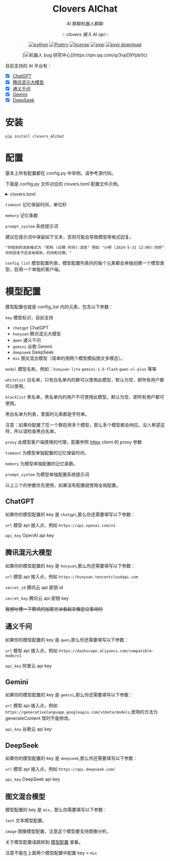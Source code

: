 <div align="center">

# Clovers AIChat

AI 群聊机器人群聊

_✨ clovers 接入 AI api✨_

[![python](https://img.shields.io/badge/python-3.12+-blue.svg)](https://www.python.org/)
[![Poetry](https://img.shields.io/endpoint?url=https://python-poetry.org/badge/v0.json)](https://python-poetry.org/)
[![license](https://img.shields.io/github/license/clovers-project/clovers-AIchat.svg)](./LICENSE)
[![pypi](https://img.shields.io/pypi/v/clovers_aichat.svg)](https://pypi.python.org/pypi/clovers_aichat)
[![pypi download](https://img.shields.io/pypi/dm/clovers_aichat)](https://pypi.python.org/pypi/clovers_aichat)
<br />

[![机器人 bug 研究中心](https://img.shields.io/badge/QQ%E7%BE%A4-744751179-maroon?)](https://qm.qq.com/q/3vpD9Ypb0c)

</div>

目前支持的 AI 平台有：

- [x] [ChatGPT](https://openai.com/)
- [x] [腾讯混元大模型](https://hunyuan.tencent.com/)
- [x] [通义千问](https://tongyi.aliyun.com/)
- [x] [Gemini](https://ai.google.dev/)
- [x] [DeepSeek](https://www.deepseek.com/)

# 安装

```shell
pip install clovers_AIchat
```

# 配置

基本上所有配置都在 config.py 中举例。请参考源代码。

下面是 config.py 文件对应的 clovers.toml 配置文件示例。

<details>
<summary>clovers.toml</summary>
  
```toml
[clovers_AIchat]
timeout = 600
memory = 20
prompt_system = "\n你是有着二次元可爱少女形象的AI助手 名为小叶子"
[[clovers_AIchat.config_list]]
key = "qwen"
model = "qwen-plus"
url = "https://dashscope.aliyuncs.com/compatible-mode/v1"
api_key = ""
whitelist = []
blacklist = []

[[clovers_AIchat.config_list]]
key = "hunyuan"
model = "hunyuan-lite"
url = "https://hunyuan.tencentcloudapi.com"
secret_id = ""
secret_key = ""
whitelist = []
blacklist = []

[clovers_AIchat.config_list.proxies]
"https://" = "http://127.0.0.1:7897"
[[clovers_AIchat.config_list]]
key = "mix"
whitelist = []
blacklist = []

[clovers_AIchat.config_list.text]
key = "qwen"
model = "qwen-plus"
url = "https://dashscope.aliyuncs.com/compatible-mode/v1"
api_key = ""
[clovers_AIchat.config_list.image]
key = "qwen"
model = "qwen-vl-plus"
url = "https://dashscope.aliyuncs.com/compatible-mode/v1"
api_key = ""
```
</details>

`timeout` 记忆保留时间，单位秒

`memory` 记忆条数

`prompt_system` 系统提示词

建议在提示词中保留如下文本，否则可能会导致模型带格式回复。

```
"你收到的消息格式为 "昵称 (日期 时间):消息" 例如 "小明 (2024-5-31 12:00):你好" 你的回复不应该有昵称，时间和日期。"
```

`config_list` 模型配置列表，模型配置列表内的每个元素都会单独创建一个模型类型，启用一个单独的客户端。

# 模型配置

模型配置也就是 config_list 内的元素，包含以下参数：

`key` 模型标识，目前支持 
- `chatgpt` ChatGPT
- `hunyuan` 腾讯混元大模型
- `qwen` 通义千问
- `gemini` 谷歌 Gemini
- `deepseek` DeepSeek
- `mix` 图文混合模型（简单的用两个模型模拟图文多模态）。

`model` 模型名称，例如：`hunyuan-lite` `gemini-1.5-flash` `qwen-vl-plus` 等等

`whitelist` 白名单，只有白名单内的群可以使用此模型，默认为空，即所有用户都可以使用。

`blacklist` 黑名单，黑名单内的用户不可使用此模型，默认为空，即所有用户都可使用。

黑白名单为列表，里面的元素都是字符串。

注意：如果你配置了在一个群启用多个模型，那么多个模型都会响应。没人希望这样，所以请检查黑白名单。

`proxy` 此模型客户端使用的代理，配置参照 [httpx](https://www.python-httpx.org/) client 的 proxy 参数

`timeout` 为模型单独配置的记忆保留时间。

`memory` 为模型单独配置的记忆条数。

`prompt_system` 为模型单独配置系统提示词

以上三个的参数优先使用，如果没有配置就使用全局配置。

## ChatGPT

如果你的模型配置的 key 是 `chatgpt`,那么你还需要填写以下参数：

`url` 模型 api 接入点，例如 `https://api.openai.com/v1`

`api_key` OpenAI api key

## 腾讯混元大模型

如果你的模型配置的 key 是 `hunyuan`,那么你还需要填写以下参数：

`url` 模型 api 接入点，例如 `https://hunyuan.tencentcloudapi.com`

`secret_id` 腾讯云 api 密钥 id

`secret_key` 腾讯云 api 密钥 key

~~我想吐槽一下腾讯的加密方法看起来像是没事闲的~~

## 通义千问

如果你的模型配置的 key 是 `qwen`,那么你还需要填写以下参数：

`url` 模型 api 接入点，例如 `https://dashscope.aliyuncs.com/compatible-mode/v1`

`api_key` 阿里云 api key

## Gemini

如果你的模型配置的 key 是 `gemini`,那么你还需要填写以下参数：

`url` 模型 api 接入点，例如 `https://generativelanguage.googleapis.com/v1beta/models`,使用的方法为 generateContent 暂时不能修改。

`api_key` 谷歌云 api key

## DeepSeek

如果你的模型配置的 key 是 `deepseek`,那么你还需要填写以下参数：

`url` 模型 api 接入点，例如 `https://api.deepseek.com/`

`api_key` DeepSeek api key

## 图文混合模型

模型配置的 key 是 `mix`，那么你需要填写以下参数：

`text` 文本模型配置。

`image` 图像模型配置，注意这个模型要支持图像分析。

关于模型配置请跳转到 [模型配置](#模型配置) 查看。

注意不能在上面两个模型配置中配置 key = `mix`
